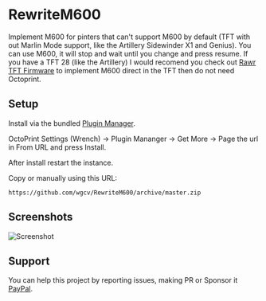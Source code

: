 # RewriteM600

Implement M600 for pinters that can't support M600 by default (TFT with out Marlin Mode support, like the Artillery Sidewinder X1 and Genius). You can use M600, it will stop and wait until you change and press resume. If you have a TFT 28 (like the Artillery) I would recomend you check out [Rawr TFT Firmware](https://github.com/wgcv/RAWR-TFT-Firmware-Artillery3D) to implement M600 direct in the TFT then do not need Octoprint.

## Setup

Install via the bundled [Plugin Manager](https://docs.octoprint.org/en/master/bundledplugins/pluginmanager.html).

OctoPrint Settings (Wrench) -> Plugin Mananger -> Get More -> Page the url in From URL and press Install. 

After install restart the instance.

Copy or manually using this URL:

    https://github.com/wgcv/RewriteM600/archive/master.zip

## Screenshots

![Screenshot](https://github.com/wgcv/plugins.octoprint.org/raw/gh-pages/assets/img/plugins/RewriteM600/M600-in-action.png
)

## Support

You can help this project by reporting issues, making PR or Sponsor it [PayPal](https://paypal.me/wgcv).

